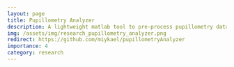 ```yaml
---
layout: page
title: Pupillometry Analyzer
description: A lightweight matlab tool to pre-process pupillometry data created by me (2017).
img: /assets/img/research_pupillometry_analyzer.png
redirect: https://github.com/miykael/pupillometryAnalyzer
importance: 4
category: research
---
```

